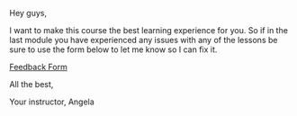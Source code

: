 <p>Hey guys,</p><p>I want to make this course the best learning experience for you. So if in the last module you have experienced any issues with any of the lessons be sure to use the form below to let me know so I can fix it. </p><p><a href="https://airtable.com/shrKzuEx3Wds2Ih67?prefill_Module=Section%202:%20Setup%20and%20Installation" rel="noopener noreferrer" target="_blank">Feedback Form</a></p><p>All the best,</p><p>Your instructor, Angela</p>